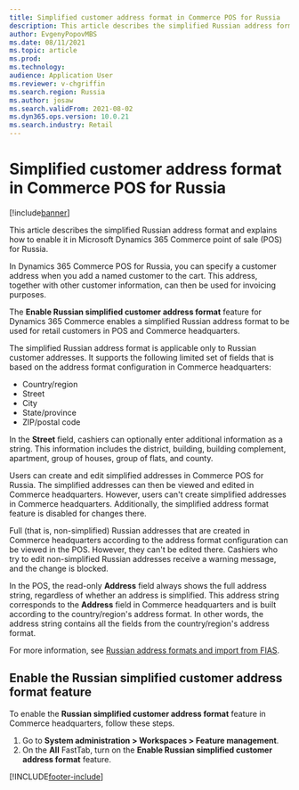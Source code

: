 ```yaml
---
title: Simplified customer address format in Commerce POS for Russia
description: This article describes the simplified Russian address format and explains how to enable it in Microsoft Dynamics 365 Commerce point of sale (POS) for Russia.
author: EvgenyPopovMBS
ms.date: 08/11/2021
ms.topic: article
ms.prod: 
ms.technology: 
audience: Application User
ms.reviewer: v-chgriffin
ms.search.region: Russia
ms.author: josaw
ms.search.validFrom: 2021-08-02
ms.dyn365.ops.version: 10.0.21
ms.search.industry: Retail
---
```

# Simplified customer address format in Commerce POS for Russia

[!include[banner](../../../finance/includes/banner.md)]

This article describes the simplified Russian address format and explains how to enable it in Microsoft Dynamics 365 Commerce point of sale (POS) for Russia.

In Dynamics 365 Commerce POS for Russia, you can specify a customer address when you add a named customer to the cart. This address, together with other customer information, can then be used for invoicing purposes.

The **Enable Russian simplified customer address format** feature for Dynamics 365 Commerce enables a simplified Russian address format to be used for retail customers in POS and Commerce headquarters.

The simplified Russian address format is applicable only to Russian customer addresses. It supports the following limited set of fields that is based on the address format configuration in Commerce headquarters:

- Country/region
- Street
- City
- State/province
- ZIP/postal code

In the **Street** field, cashiers can optionally enter additional information as a string. This information includes the district, building, building complement, apartment, group of houses, group of flats, and county.

Users can create and edit simplified addresses in Commerce POS for Russia. The simplified addresses can then be viewed and edited in Commerce headquarters. However, users can't create simplified addresses in Commerce headquarters. Additionally, the simplified address format feature is disabled for changes there.

Full (that is, non-simplified) Russian addresses that are created in Commerce headquarters according to the address format configuration can be viewed in the POS. However, they can't be edited there. Cashiers who try to edit non-simplified Russian addresses receive a warning message, and the change is blocked.

In the POS, the read-only **Address** field always shows the full address string, regardless of whether an address is simplified. This address string corresponds to the **Address** field in Commerce headquarters and is built according to the country/region's address format. In other words, the address string contains all the fields from the country/region's address format.

For more information, see [Russian address formats and import from FIAS](../../../finance/localizations/russia/rus-russian-address-format-and-import-from-FIAS.md).

## Enable the Russian simplified customer address format feature

To enable the **Russian simplified customer address format** feature in Commerce headquarters, follow these steps.

1. Go to **System administration \> Workspaces \> Feature management**.
1. On the **All** FastTab, turn on the **Enable Russian simplified customer address format** feature.

[!INCLUDE[footer-include](../../../includes/footer-banner.md)]
